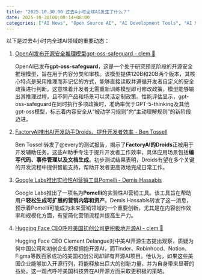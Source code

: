```yaml
---
title: "2025.10.30.00 过去4小时全球AI发生了什么？"
date: 2025-10-30T00:00:14+08:00
categories: ["AI News", "Open Source AI", "AI Development Tools", "AI Marketing"]
---
```


以下是过去4小时内全球AI领域的重要动态：

1.  [OpenAI发布开源安全推理模型gpt-oss-safeguard - clem 🤗](https://x.com/ClementDelangue/status/1983521568090456328)

    OpenAI已发布**gpt-oss-safeguard**，这是一个处于研究预览阶段的开源安全推理模型，旨在用于内容分类和审核。该模型提供120B和20B两个版本，其核心特点是采用推理而非记忆的方式，能够直接读取并遵循开发者自定义的安全政策进行判断。这意味着开发者无需重新训练模型即可修改政策，模型能够输出其推理过程，且不同产品和场景可以灵活定制政策。性能评估显示，gpt-oss-safeguard在同时执行多项政策时，准确率优于GPT-5-thinking及其他gpt-oss模型，标志着内容安全从“被动学习规则”向“主动理解规则”的新阶段迈进。

2.  [FactoryAI推出AI开发助手Droids，提升开发者效率 - Ben Tossell](https://x.com/bentossell/status/1983536200200650756)

    Ben Tossell转发了@every的测试报告，揭示了**FactoryAI的Droids**正被用于开发辅助任务。这些AI助手专注于提升开发者工作效率，具体应用场景包括**编写代码、事件管理以及文档生成**。初步测试结果表明，Droids有望在多个关键的开发流程中提供智能支持，帮助开发者更高效地完成日常工作。

3.  [Google Labs推出实验性AI营销工具Pomelli - Demis Hassabis](https://x.com/demishassabis/status/1983510625507524735)

    Google Labs推出了一项名为**Pomelli**的实验性AI营销工具。该工具旨在帮助用户**轻松生成可扩展的营销内容和资产**。Demis Hassabis转发了这一消息，预示着Pomelli可能成为未来营销领域的一个重要创新，尤其是在内容创作效率和规模化方面，有望简化营销流程并提高生产力。

4.  [Hugging Face CEO呼吁美国初创公司更积极地开源AI - clem 🤗](https://x.com/ClementDelangue/status/1983532513826922696)

    Hugging Face CEO Clement Delangue对中美AI开源生态提出观察，质疑为何中国公司和初创企业积极拥抱开源AI，而Tinder、Robinhood、Notion、Figma等数百家成功的美国初创公司却鲜有开源AI项目。他认为，如果这些美国企业能够加入开源行列，将能释放出巨大的创新力量，并为自身带来显著的益处。这一观点呼吁美国科技界在AI开源方面采取更积极的策略。